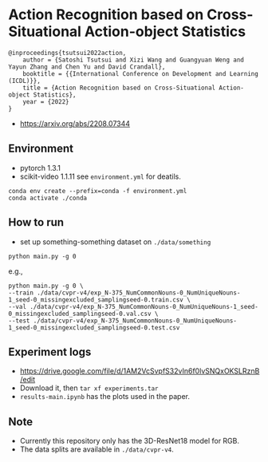 # Action Recognition based on Cross-Situational Action-object Statistics
```
@inproceedings{tsutsui2022action,
	author = {Satoshi Tsutsui and Xizi Wang and Guangyuan Weng and Yayun Zhang and Chen Yu and David Crandall},
	booktitle = {{International Conference on Development and Learning (ICDL)}},
	title = {Action Recognition based on Cross-Situational Action-object Statistics},
	year = {2022}
}
```
- https://arxiv.org/abs/2208.07344

## Environment
- pytorch 1.3.1
- scikit-video 1.1.11
see `environment.yml` for deatils.
```
conda env create --prefix=conda -f environment.yml
conda activate ./conda
```

## How to run 
- set up something-something dataset on `./data/something` 
```
python main.py -g 0
```

e.g.,

```
python main.py -g 0 \
--train ./data/cvpr-v4/exp_N-375_NumCommonNouns-0_NumUniqueNouns-1_seed-0_missingexcluded_samplingseed-0.train.csv \
--val ./data/cvpr-v4/exp_N-375_NumCommonNouns-0_NumUniqueNouns-1_seed-0_missingexcluded_samplingseed-0.val.csv \
--test ./data/cvpr-v4/exp_N-375_NumCommonNouns-0_NumUniqueNouns-1_seed-0_missingexcluded_samplingseed-0.test.csv
```

## Experiment logs
- https://drive.google.com/file/d/1AM2VcSvpfS32vIn6f0lvSNQxOKSLRznB/edit
- Download it, then `tar xf experiments.tar`
- `results-main.ipynb` has the plots used in the paper.

## Note
- Currently this repository only has the 3D-ResNet18 model for RGB.
- The data splits are available in `./data/cvpr-v4`.
